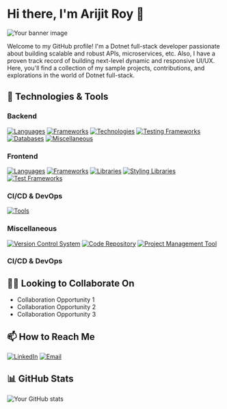 # Hi there, I'm Arijit Roy 👋

![Your banner image](https://yourbannerimageurl.com)

Welcome to my GitHub profile! I'm a Dotnet full-stack developer passionate about building scalable and robust APIs, microservices, etc. Also, I have a proven track record of building next-level dynamic and responsive UI/UX. Here, you'll find a collection of my sample projects, contributions, and explorations in the world of Dotnet full-stack.

## 🔧 Technologies & Tools

### Backend
[![Languages](https://img.shields.io/badge/%20Languages-C%23%20%7c%20Python%20%7C%20Java%20%7C%20C-green?style=flat&color=1e8cbe)]()
[![Frameworks](https://img.shields.io/badge/%20Frameworks-ASP.Net%20Web%20API%20%7c%20ASP.Net%20MVC%20%7C%20ASP.Net%20Core%20%7C%20ASP.Net%20Web%20Forms%20-green?style=flat&color=1e8cbe)]()
[![Technologies](https://img.shields.io/badge/%20Data%20Access%20Technologies-Entity%20Framework%20%7c%20Dapper%20%7C%20ADO.Net-green?style=flat&color=1e8cbe)]()
[![Testing Frameworks](https://img.shields.io/badge/%20Test%20Frameworks-xUnit%20%7c%20NUnit%20%7C%20Specflow%20%7c%20Moq%20%7c%20Fluent%20Assertions-green?style=flat&color=1e8cbe)]()
[![Databases](https://img.shields.io/badge/%20Databases-Microsoft%20SQL%20Server%20%7c%20MySQL-green?style=flat&color=1e8cbe)]()
[![Miscellaneous](https://img.shields.io/badge/%20Miscellaneous-LINQ%20%7c%20Newtonsoft.Json%20%7c%20AutoMapper%20%7c%20Serilog%20%7c%20Log4Net%20%7c%20JWT%20%7c%20Nuget-green?style=flat&color=1e8cbe)]()

### Frontend
[![Languages](https://img.shields.io/badge/%20Languages-TypeScript%20%7c%20JavaScript%20%7C%20HTML%20%7C%20CSS-green?style=flat&color=2bbc8a)]()
[![Frameworks](https://img.shields.io/badge/%20Frameworks-Vue.js%20%7c%20Angular.js-green?style=flat&color=2bbc8a)]()
[![Libraries](https://img.shields.io/badge/%20Libraries-VueX%20%7c%20Vue%20Router%20%7c%20NgRx-green?style=flat&color=2bbc8a)]()
[![Styling Libraries](https://img.shields.io/badge/%20Styling%20Libraries-Vuetify%20%7c%20IView%20%7c%20Bootstrap%20%7c%20Tailwind%20CSS-green?style=flat&color=2bbc8a)]()
[![Test Frameworks](https://img.shields.io/badge/%20Test%20Frameworks-Cypress%20%7c%20Jest-green?style=flat&color=2bbc8a)]()

### CI/CD & DevOps
[![Tools](https://img.shields.io/badge/%20Tools-Docker%20%7C%20Kubernetes%20%7C%20Jenkins-green?style=flat&color=2bbc8a)]()

### Miscellaneous
[![Version Control System](https://img.shields.io/badge/%20Version%20Control%20System-Git-green?style=flat&color=2bbc8a)]()
[![Code Repository](https://img.shields.io/badge/%20Code%20Repository-GitHub%20%7C%20BitBucket-green?style=flat&color=2bbc8a)]()
[![Project Management Tool](https://img.shields.io/badge/%20Project%20Management%20Tool-Jira-green?style=flat&color=2bbc8a)]()

### CI/CD & DevOps

## 👯‍♀️ Looking to Collaborate On

- Collaboration Opportunity 1
- Collaboration Opportunity 2
- Collaboration Opportunity 3

## 📫 How to Reach Me

[![LinkedIn](https://img.shields.io/badge/LinkedIn-Arijit%20Roy-blue?style=flat&logo=linkedin)](https://www.linkedin.com/in/aroyofficial)
[![Email](https://img.shields.io/badge/Email-aroy02072000@gmail.com-2bbc8a?style=flat&logo=gmail&logoColor=white)](mailto:aroy02072000@gmail.com)

## 📊 GitHub Stats

![Your GitHub stats](https://github-readme-stats.vercel.app/api?username=aroyofficial&show_icons=true&theme=radical)
